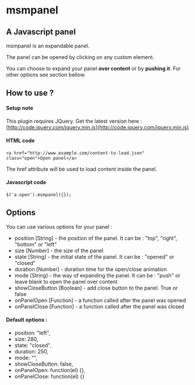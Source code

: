 msmpanel
====================

A Javascript panel
---------------------

msmpanel is an expandable panel.

The panel can be opened by clicking on any custom element.

You can choose to expand your panel **over content** or by **pushing it**.
For other options see section bellow.



How to use ?
---------------------

#### Setup note

This plugin requires JQuery. Get the latest version here : [http://code.jquery.com/jquery.min.js](http://code.jquery.com/jquery.min.js)

#### HTML code

`<a href="http://www.example.com/content-to-load.json" class="open">Open panel</a>`

The href attribute will be used to load content inside the panel.



#### Javascript code

`$('a.open').msmpanel({});`




Options
---------------------

You can use various options for your panel :
* position [String] - the position of the panel. It can be : "top", "right", "bottom" or "left"
* size [Number] - the size of the panel
* state [String] - the initial state of the panel. It can be : "opened" or "closed"
* duration [Number] - duration time for the open/close animation
* mode [String] - the way of expanding the panel. It can be : "push" or leave blank to open the panel over content
* showCloseButton [Boolean] - add close button to the panel. True or false
* onPanelOpen [Function] - a function called after the panel was opened
* onPanelClose [Function] - a function called after the panel was closed


#### Default options :
* position: "left",
* size: 280,
* state: "closed",
* duration: 250,
* mode: "",
* showCloseButton: false,
* onPanelOpen: function(el) {},
* onPanelClose: function(el) {}